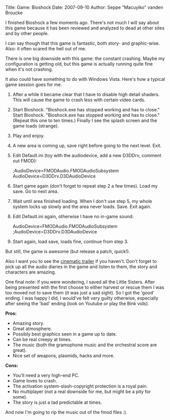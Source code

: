 Title: Game: Bioshock
Date: 2007-09-10
Author: Seppe "Macuyiko" vanden Broucke

I finished Bioshock a few moments ago. There's not much I will say about this game because it has been reviewed and analyzed to dead at other sites and by other people.  
I can say though that this game is fantastic, both story- and graphic-wise. Also: it often scared the hell out of me.  
There is one big downside with this game: the constant crashing. Maybe my configuration is getting old, but this game is actually running quite fine when it's not crashing.  
It also could have something to do with Windows Vista. Here's how a typical game session goes for me. 
1. After a while it became clear that I have to disable high detail shaders. This will cause the game to crash less with certain video cards.  
2. Start Bioshock. "Bioshock.exe has stopped working and has to close." Start Bioshock. "Bioshock.exe has stopped working and has to close." (Repeat this one to ten times.) Finally I see the splash screen and the game loads (strange).
3. Play and enjoy.  
4. A new area is coming up, save right before going to the next level. Exit.  
5. Edit Default.ini (toy with the audiodevice, add a new D3DDrv, comment out FMOD):       ;AudioDevice=FMODAudio.FMODAudioSubsystem      AudioDevice=D3DDrv.D3DAudioDevice6. Start game again (don't forget to repeat step 2 a few times). Load my save. Go to next area.  
7. Wait until area finished loading. When I don't use step 5, my whole system locks up slowly and the area never loads. Save. Exit again.
8. Edit Default.ini again, otherwise I have no in-game sound:  
    AudioDevice=FMODAudio.FMODAudioSubsystem  
    ;AudioDevice=D3DDrv.D3DAudioDevice
9. Start again, load save, loads fine, continue from step 3.  
But still, the game is awesome (but release a patch, quick!).  
Also I want you to see the [cinematic trailer](http://www.gametrailers.com/player/13583.html) if you haven't. Don't forget to pick up all the audio diaries in the game and listen to them, the story and characters are amazing.  
One final note: if you were wondering, I saved all the Little Sisters. After being presented with the first choose to either harvest or rescue them I was too moved not to save them (it was just a sad sight). So I got the 'good' ending. I was happy I did, I would've felt very guilty otherwise, especially after seeing the 'bad' ending (look on Youtube or play the Bink vids).  
**Pros:**  
  - Amazing story.
  - Great atmosphere.
  - Possibly best graphics seen in a game up to date.
  - Can be real creepy at times.
  - The music (both the gramophone music and the orchestral score are great).
  - Nice set of weapons, plasmids, hacks and more.
**Cons:**
  - You'll need a very high-end PC.
  - Game loves to crash.
  - The activation system-slash-copyright protection is a royal pain.
  - No multiplayer (not a real downside for me, but might be a pity for some).
  - The story is just a tad predictable at times.
And now I'm going to rip the music out of the fmod files :).
